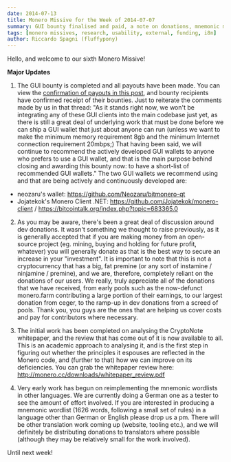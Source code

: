 ```yaml
---
date: 2014-07-13
title: Monero Missive for the Week of 2014-07-07
summary: GUI bounty finalised and paid, a note on donations, mnemonic multilang wordlists started
tags: [monero missives, research, usability, external, funding, i8n]
author: Riccardo Spagni (fluffypony)
---
```


Hello, and welcome to our sixth Monero Missive!

**Major Updates**

1. The GUI bounty is completed and all payouts have been made. You can view the [confirmation of payouts in this post](https://bitcointalk.org/index.php?topic=589561.msg7833251#msg7833251), and bounty recipients have confirmed receipt of their bounties. Just to reiterate the comments made by us in that thread: "As it stands right now, we won't be integrating any of these GUI clients into the main codebase just yet, as there is still a great deal of underlying work that must be done before we can ship a GUI wallet that just about anyone can run (unless we want to make the minimum memory requirement 8gb and the minimum Internet connection requirement 20mbps;) That having been said, we will continue to recommend the actively developed GUI wallets to anyone who prefers to use a GUI wallet, and that is the main purpose behind closing and awarding this bounty now: to have a short-list of recommended GUI wallets." The two GUI wallets we recommend using and that are being actively and continuously developed are:  
- neozaru's wallet: https://github.com/Neozaru/bitmonero-qt  
- Jojatekok's Monero Client .NET: https://github.com/Jojatekok/monero-client / https://bitcointalk.org/index.php?topic=683365.0

2. As you may be aware, there's been a great deal of discussion around dev donations. It wasn't something we thought to raise previously, as it is generally accepted that if you are making money from an open-source project (eg. mining, buying and holding for future profit, whatever) you will generally donate as that is the best way to secure an increase in your "investment". It is important to note that this is not a cryptocurrency that has a big, fat premine (or any sort of instamine / ninjamine / premine), and we are, therefore, completely reliant on the donations of our users. We really, truly appreciate all of the donations that we have received, from early pools such as the now-defunct monero.farm contributing a large portion of their earnings, to our largest donation from ceger, to the ramp-up in dev donations from a screed of pools. Thank you, you guys are the ones that are helping us cover costs and pay for contributors where necessary.

3. The initial work has been completed on analysing the CryptoNote whitepaper, and the review that has come out of it is now available to all. This is an academic approach to analysing it, and is the first step in figuring out whether the principles it espouses are reflected in the Monero code, and (further to that) how we can improve on its deficiencies. You can grab the whitepaper review here: http://monero.cc/downloads/whitepaper_review.pdf

4. Very early work has begun on reimplementing the mnemonic wordlists in other languages. We are currently doing a German one as a tester to see the amount of effort involved. If you are interested in producing a mnemonic wordlist (1626 words, following a small set of rules) in a language other than German or English please drop us a pm. There will be other translation work coming up (website, tooling etc.), and we will definitely be distributing donations to translators where possible (although they may be relatively small for the work involved).

Until next week!